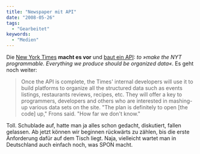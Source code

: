 ```yaml
---
title: "Newspaper mit API"
date: "2008-05-26"
tags:
  - "Gearbeitet"
keywords:
  - "Medien"
---
```


Die [New York Times](http://www.times.com) **macht es vor** und [baut ein API](http://www.readwriteweb.com/archives/new_york_times_api_coming.php): _to »make the NYT programmable. Everything we produce should be organized data«_. Es geht noch weiter:

> Once the API is complete, the Times' internal developers will use it to build platforms to organize all the structured data such as events listings, restaurants reviews, recipes, etc. They will offer a key to programmers, developers and others who are interested in mashing-up various data sets on the site. "The plan is definitely to open \[the code\] up," Frons said. "How far we don't know."

Toll. Schublade auf, hatte man ja alles schon gedacht, diskutiert, fallen gelassen. Ab jetzt können wir beginnen rückwärts zu zählen, bis die erste Anforderung dafür auf dem Tisch liegt. Naja, vielleicht wartet man in Deutschland auch einfach noch, was SPON macht.
